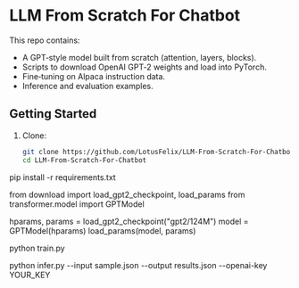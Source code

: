 # LLM From Scratch For Chatbot

This repo contains:
- A GPT‑style model built from scratch (attention, layers, blocks).
- Scripts to download OpenAI GPT‑2 weights and load into PyTorch.
- Fine‑tuning on Alpaca instruction data.
- Inference and evaluation examples.

## Getting Started

1. Clone:
   ```bash
   git clone https://github.com/LotusFelix/LLM-From-Scratch-For-Chatbot.git
   cd LLM-From-Scratch-For-Chatbot

pip install -r requirements.txt


from download import load_gpt2_checkpoint, load_params
from transformer.model import GPTModel

hparams, params = load_gpt2_checkpoint("gpt2/124M")
model = GPTModel(hparams)
load_params(model, params)

python train.py

python infer.py --input sample.json --output results.json --openai-key YOUR_KEY
